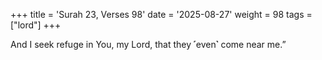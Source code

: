 +++
title = 'Surah 23, Verses 98'
date = '2025-08-27'
weight = 98
tags = ["lord"]
+++

And I seek refuge in You, my Lord, that they ˹even˺ come near me.”